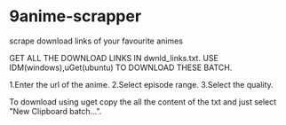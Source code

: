 # 9anime-scrapper
scrape download links of your favourite animes

GET ALL THE DOWNLOAD LINKS IN dwnld_links.txt. USE IDM(windows),uGet(ubuntu) TO DOWNLOAD THESE BATCH.

1.Enter the url of the anime.
2.Select episode range.
3.Select the quality.

To download using uget copy the all the content of the txt and just select "New Clipboard batch...".
